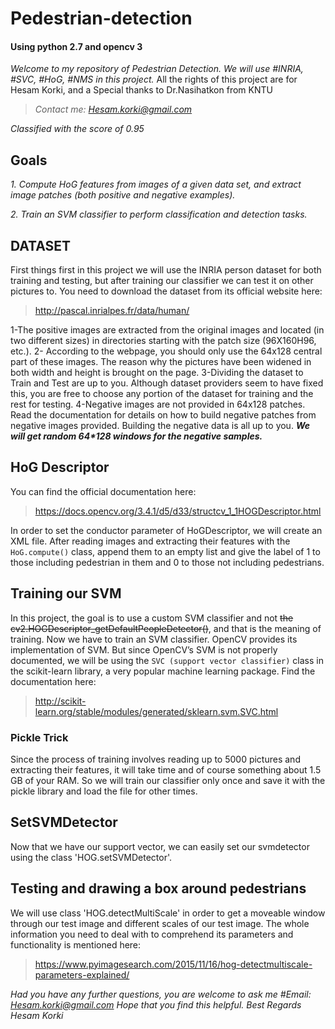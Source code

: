 # **Pedestrian-detection**

#### **Using python 2.7 and opencv 3**

*Welcome to my repository of Pedestrian Detection. We will use #INRIA, #SVC, #HoG, #NMS in this project.*
All the rights of this project are for Hesam Korki, and a Special thanks to Dr.Nasihatkon from KNTU

>*Contact me: Hesam.korki@gmail.com*

*Classified with the score of 0.95* 


## **Goals**

*1. Compute HoG features from images of a given data set, and extract image patches (both positive and negative examples).*

*2. Train an SVM classifier to perform classification and detection tasks.*

## **DATASET**

First things first in this project we will use the INRIA person dataset for both training and testing, but after training our classifier we can test it on other pictures to. You need to download the dataset from its official website here: 

>http://pascal.inrialpes.fr/data/human/

1-The positive images are extracted from the original images and located (in two different sizes) in directories starting with the patch size (96X160H96, etc.).
2- According to the webpage, you should only use the 64x128 central part of these images. The reason why the pictures have been widened in both width and height is brought on the page.
3-Dividing the dataset to Train and Test are up to you. Although dataset providers seem to have fixed this, you are free to choose any portion of the dataset for training and the rest for testing.
4-Negative images are not provided in 64x128 patches. Read the documentation for details on how to build negative patches from negative images provided. Building the negative data is all up to you.
**_We will get random 64*128 windows for the negative samples._**

## **HoG Descriptor**

You can find the official documentation here:

>https://docs.opencv.org/3.4.1/d5/d33/structcv_1_1HOGDescriptor.html

In order to set the conductor parameter of HoGDescriptor, we will create an XML file.
After reading images and extracting their features with the `HoG.compute()` class, append them to an empty list and give the label of 1 to those including pedestrian in them and 0 to those not including pedestrians.

## **Training our SVM**

In this project, the goal is to use a custom SVM classifier and not ~~the cv2.HOGDescriptor_getDefaultPeopleDetector()~~, and that is the meaning of training.
Now we have to train an SVM classifier. OpenCV provides its implementation of SVM. But since OpenCV’s SVM is not properly documented, we will be using the `SVC (support vector classifier)` class in the scikit-learn library, a very popular machine learning package. Find the documentation here:

>http://scikit-learn.org/stable/modules/generated/sklearn.svm.SVC.html

### **Pickle Trick** 


Since the process of training involves reading up to 5000 pictures and extracting their features, it will take time and of course something about 1.5 GB of your RAM. So we will train our classifier only once and save it with the pickle library and load the file for other times.

## **SetSVMDetector**

Now that we have our support vector, we can easily set our svmdetector using the class 'HOG.setSVMDetector'.

## **Testing and drawing a box around pedestrians** 

We will use class 'HOG.detectMultiScale' in order to get a moveable window through our test image and different scales of our test image. The whole information you need to deal with to comprehend its parameters and functionality is mentioned here: 

>https://www.pyimagesearch.com/2015/11/16/hog-detectmultiscale-parameters-explained/

*Had you have any further questions, you are welcome to ask me 
#Email: Hesam.korki@gmail.com
Hope that you find this helpful.
Best Regards Hesam Korki*
